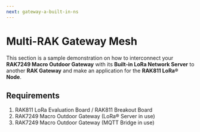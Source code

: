```yaml
---
next: gateway-a-built-in-ns
---
```


# Multi-RAK Gateway Mesh

This section is a sample demonstration on how to interconnect your **RAK7249 Macro Outdoor Gateway** with its **Built-in LoRa Network Server** to another **RAK Gateway** and make an application for the **RAK811 LoRa® Node**.

## Requirements
1. RAK811 LoRa Evaluation Board / RAK811 Breakout Board
2. RAK7249 Macro Outdoor Gateway (LoRa® Server in use)
3. RAK7249 Macro Outdoor Gateway (MQTT Bridge in use)